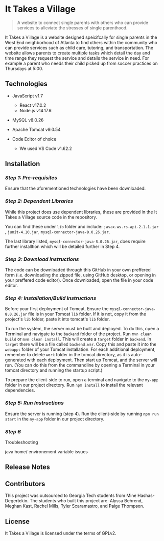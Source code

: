 # It Takes a Village
> A website to connect single parents with others who can provide services to alleviate the stresses of single parenthood.

It Takes a Village is a website designed speicifcally for single parents in the West End neighborhood of Atlanta to find others within the community who can provide services such as child care, tutoring, and transportation. The website allows parents to create multiple tasks which detail the day and time range they request the service and details the service in need. For example a parent who needs their child picked up from soccer practices on Thursdays at 5:00.
##

## Technologies

- JavaScript v1.7
  - React v17.0.2
  - Node.js v14.17.6

- MySQL v8.0.26
- Apache Tomcat v9.0.54
- Code Editor of choice 
  - We used VS Code v1.62.2

## Installation 

### *Step 1: Pre-requisites*

Ensure that the aforementioned technologies have been downloaded.

### *Step 2: Dependent Libraries*

While this project does use dependent libraries, these are provided in the It Takes a Village source code in the repository. 

You can find these under `lib` folder and include: `javax.ws.rs-api-2.1.1.jar` , `junit-4.10.jar`, `mysql-connector-java-8.0.26.jar`.

The last library listed, `mysql-connector-java-8.0.26.jar`, does require further installtion which will be detailed further in Step 4.


### *Step 3: Download Instructions*

The code can be downloaded through this GitHub in your own preffered form (i.e. downloading the zipped file, using GitHub desktop, or opening in your preffered code editor).
Once downloaded, open the file in your code editor. 


### *Step 4: Installation/Build Instructions*
Before your first deployment of Tomcat. Ensure the `mysql-connector-java-8.0.26.jar` file is in your Tomcat `lib` folder. If it is not, copy it from the project's `lib` folder, paste it into tomcat's `lib` folder. 

To run the system, the server must be built and deployed. To do this, open a Terminal and navigate to the `backend` folder of the project. Run `mvn clean build` or `mvn clean install`. This will create a `target` folder in `backend`. In `target` there will be a file called `backend.war`. Copy this and paste it into the `webapps` folder of your Tomcat installation. For each additional deployment, remember to delete `work` folder in the tomcat directory, as it is auto-generated with each deployment. Then start up Tomcat, and the server will run. (You can do this from the commandline by opening a Terminal in your tomcat directory and running the startup script.)

To prepare the client-side to run, open a terminal and navigate to the `my-app` folder in our project directory. Run `npm install` to install the relevant dependencies.


### *Step 5: Run Instructions*
Ensure the server is running (step 4). Run the client-side by running `npm run start` in the `my-app` folder in our project directory.

### *Step 6*
Troubleshooting

java home/ environement variable issues


## Release Notes


## Contributors 

This project was outsourced to Georgia Tech students from Mine Hashas-Degertekin. 
The students who built this project are: Alyssa Behrend, Meghan Kast, Rachel Mills, Tyler Scaramastro, and Paige Thompson.

## License

It Takes a Village is licensed under the terms of GPLv2.


